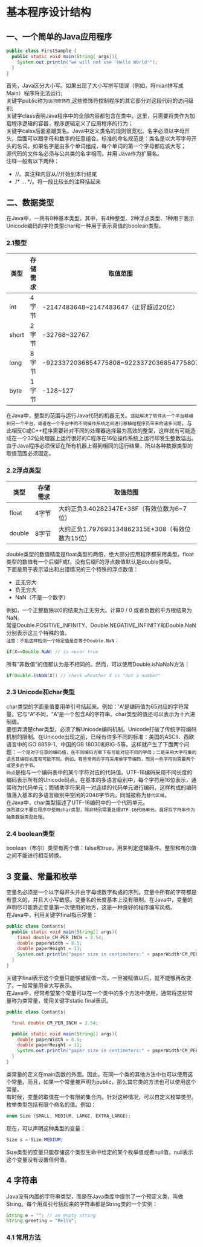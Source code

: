 # 基本程序设计结构
## 一、一个简单的Java应用程序
```Java
public class FirstSample {
  public static void main(String[ args]){
    System.out.println("we will not use 'Hello World'");
  }
}
```
首先，Java区分大小写。如果出现了大小写拼写错误（例如，将mian拼写成Main）程序将无法运行;</br>
关键字public称为`访问修饰符`,这些修饰符控制程序的其它部分对这段代码的访问级别;</br>
关键字class表明Java程序中的全部内容都包含在类中。这里，只需要将类作为加载程序逻辑的容器，程序逻辑定义了应用程序的行为；</br>
关键字calss后面紧跟类名。Java中定义类名的规则很宽松。名字必须以字母开头，后面可以跟字母和数字的任意组合。标准的命名规范是：类名是以大写字母开头的名词。如果名字是由多个单词组成，每个单词的第一个字母都应该大写；</br>
源代码的文件名必须与公共类的名字相同，并用.Java作为扩展名。</br>
注释一般有以下两种：</br>
* //。其注释内容从//开始到本行结尾
* /* ... */。将一段比较长的注释括起来

## 二、数据类型
在Java中，一共有8种基本类型，其中，有4种整型、2种浮点类型、1种用于表示Unicode编码的字符类型char和一种用于表示真值的boolean类型。</br>

### 2.1整型
类型|存储需求|取值范围
-|-|-
int|4字节|-2147483648~2147483647（正好超过20亿）
short|2字节|-32768~32767
long|8字节|-9223372036854775808~9223372036854775807
byte|1字节|-128~127

在Java中，整型的范围与运行Java代码的机器无关。`这就解决了软件从一个平台移植到另一个平台，或者在一个平台中的不同操作系统之间进行移植给程序员带来的诸多问题`，与此相反C或C++程序需要针对不同的处理器选择最为高效的整型，这样就有可能造成在一个32位处理器上运行很好的C程序在16位操作系统上运行却发生整数溢出。由于Java程序必须保证在所有机器上得到相同的运行结果，所以各种数据类型的取值范围必须固定。

### 2.2浮点类型
类型|存储需求|取值范围
-|-|-
float|4字节|大约正负3.40282347E+38F（有效位数为6~7位）
double|8字节|大约正负1.797693134862315E+308（有效位数为15位）

double类型的数值精度是float类型的两倍，绝大部分应用程序都采用类型。float类型的数值有一个后缀F或f。没有后缀F的浮点数值默认是double类型。</br>
下面是用于表示溢出和出错情况的三个特殊的浮点数值：</br>
* 正无穷大
* 负无穷大
* NaN（不是一个数字）</br>

例如，一个正整数除以0的结果为正无穷大。计算0 / 0 或者负数的平方根结果为NaN。</br>
常量Double.POSITIVE_INFINITY、Double.NEGATIVE_INFINITY和Double.NaN分别表示这三个特殊的值。</br>
`注意：不能这样检测一个特定值是否等于Double.NaN`：</br>
```Java
if(X==Double.NaN) // is never true
```
所有“非数值”的值都认为是不相同的。然而，可以使用Double.isNaNaN方法：</br>
```Java
if(Double.isNaN(X)) // check wheather X is "not a number"
``` 

### 2.3 Unicode和char类型
char类型的字面量值要用单引号括起来。例如：'A'是编码值为65对应的字符常量。它与“A”不同，“A”是一个包含A的字符串。char类型的值还可以表示为十六进制值。</br>
要想弄清楚char类型，必须了解Unicode编码机制。Unicode打破了传统字符编码机制的限制。在Unicode出现之前，已经有许多不同的标准：美国的ASCII、西欧语言中的ISO 8859-1、中国的GB 18030和BIG-5等。这样就产生了下面两个问题：`一个是对于任意的编码值，在不同编码方案下有可能对应不同的字母；二是采用大字符集的语言其编码长度有可能不同。例如，有些常用的字符采用单字节编码，而另一些字符则需要两个或更多的字节。`</br>
`码点`是指与一个编码表中的某个字符对应的代码值。UTF-16编码采用不同长度的编码表示所有的Unicode码点。在基本的多语言级别中，每个字符用16位表示，通常称为代码单元；而辅助字符采用一对连续的代码单元进行编码，这样构成的编码值落入基本的多语言级别中空闲的2048字节内，同城被称为`替代区域`。</br>
在Java中，char类型描述了UTF-16编码中的一个代码单元。</br>
`强烈建议不要在程序中使用char类型，除非特别需要处理UTF-16代码单元。最好将字符串作为抽象数据类型处理`。

### 2.4 boolean类型
boolean（布尔）类型有两个值：false和true，用来判定逻辑条件。整型和布尔值之间不能进行相互转换。

## 3 变量、常量和枚举
变量名必须是一个以字母开头并由字母或数字构成的序列。变量中所有的字符都是有意义的，并且大小写敏感。变量名的长度基本上没有限制。在Java中，变量的声明尽可能靠近变量第一次使用的地方，这是一种良好的程序编写风格。</br>
在Java中，利用关键字final指示常量：</br>
```Java
public class Contants{
  public static void main(String[] args){
    final double CM_PER_INCH = 2.54;
    double paperWidth = 8.5;
    double paperHeight = 11;
    System.out.println("paper size in centimeters:" + paperWidth*CM_PER_INCH + "by" + paperHeight*CM_PER_INCH);
  }
}
```
关键字final表示这个变量只能够被赋值一次。一旦被赋值以后，就不能够再改变了。一般常量用全大写表示。</br>
在Java中，经常希望某个常量可以在一个类中的多个方法中使用，通常将这些常量称为类常量，使用关键字static final表识。</br>
```Java
public class Contants{

  final double CM_PER_INCH = 2.54;

  public static void main(String[] args){
    double paperWidth = 8.5;
    double paperHeight = 11;
    System.out.println("paper size in centimeters:" + paperWidth*CM_PER_INCH + "by" + paperHeight*CM_PER_INCH);
  }
}
```
类常量的定义在main函数的外面。因此，在同一个类的其他方法中也可以使用这个常量。而且，如果一个常量被声明为public，那么其它类的方法也可以使用这个常量。</br>
有时候，变量的取值在一个有限的集合内。针对这种情况，可以自定义枚举类型。枚举类型包括有限个命名的值。例如：
```Java
enum Size {SMALL, MEDIUM, LARGE, EXTRA_LARGE};
```
现在，可以声明这种类型的变量：
```Java
Size s = Size.MEDIUM;
``` 
Size类型的变量只能存储这个类型生命中给定的某个枚举值或者null值，null表示这个变量没有设置任何值。

## 4 字符串
Java没有内置的字符串类型，而是在Java类库中提供了一个预定义类，叫做String。每个用双引号括起来的字符串都是String类的一个实例：</br>
```Java
String e = ""; // an enpty string 
String greeting = "Hello";
```

### 4.1 常用方法
